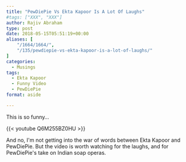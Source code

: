 ```yaml
---
title: "PewDiePie Vs Ekta Kapoor Is A Lot Of Laughs"
#tags: ["XXX", "XXX"]
author: Rajiv Abraham
type: post
date: 2018-05-15T05:51:19+00:00
aliases: [
    "/1664/1664/",
    "/135/pewdiepie-vs-ekta-kapoor-is-a-lot-of-laughs/"
]
categories:
  - Musings
tags:
  - Ekta Kapoor
  - Funny Video
  - PewDiePie
format: aside

---
```

This is so funny…

{{< youtube Q6M255BZ0HU >}}

And no, I'm not getting into the war of words between Ekta Kapoor and PewDiePie. But the video is worth watching for the laughs, and for PewDiePie's take on Indian soap operas.